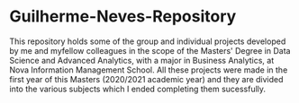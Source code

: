 # Guilherme-Neves-Repository

This repository holds some of the group and individual projects developed by me and myfellow colleagues in the scope of the Masters' Degree in Data Science and Advanced Analytics,
with a major in Business Analytics, at Nova Information Management School. All these projects were made in the first year of this Masters (2020/2021 academic year) and they are
divided into the various subjects which I ended completing them sucessfully.

